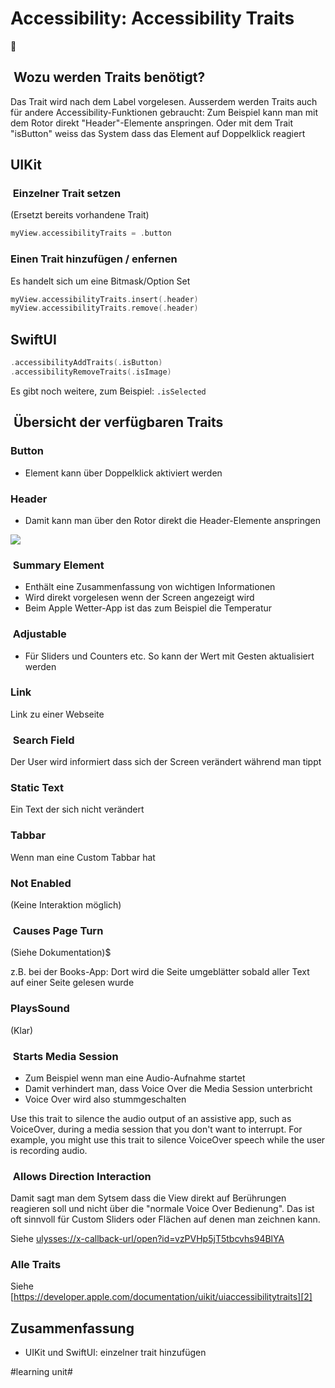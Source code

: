 # Accessibility: Accessibility Traits
🦮 


##  Wozu werden Traits benötigt?
Das Trait wird nach dem Label vorgelesen. Ausserdem werden Traits auch für andere Accessibility-Funktionen gebraucht: Zum Beispiel kann man mit dem Rotor direkt "Header"-Elemente anspringen. Oder mit dem Trait "isButton" weiss das System dass das Element auf Doppelklick reagiert

## UIKit

###  Einzelner Trait setzen

(Ersetzt bereits vorhandene Trait)
```swift
myView.accessibilityTraits = .button
```

### Einen Trait hinzufügen / enfernen

Es handelt sich um eine Bitmask/Option Set

```swift
myView.accessibilityTraits.insert(.header)
myView.accessibilityTraits.remove(.header)
```


## SwiftUI

```swift
.accessibilityAddTraits(.isButton)
.accessibilityRemoveTraits(.isImage)
```

Es gibt noch weitere, zum Beispiel: `.isSelected`

##  Übersicht der verfügbaren Traits

### Button
- Element kann über Doppelklick aktiviert werden

### Header
- Damit kann man über den Rotor direkt die Header-Elemente anspringen

![][image-1]

###  Summary Element
- Enthält eine Zusammenfassung von wichtigen Informationen
- Wird direkt vorgelesen wenn der Screen angezeigt wird
- Beim Apple Wetter-App ist das zum Beispiel die Temperatur

###  Adjustable
- Für Sliders und Counters etc. So kann der Wert mit Gesten aktualisiert werden

### Link

Link zu einer Webseite


###  Search Field

Der User wird informiert dass sich der Screen verändert während man tippt

### Static Text

Ein Text der sich nicht verändert

### Tabbar

Wenn man eine Custom Tabbar hat

### Not Enabled

(Keine Interaktion möglich)


###  Causes Page Turn
(Siehe Dokumentation)$

z.B. bei der Books-App: Dort wird die Seite umgeblätter sobald aller Text auf einer Seite gelesen wurde


### PlaysSound

(Klar)

###  Starts Media Session
- Zum Beispiel wenn man eine Audio-Aufnahme startet
- Damit verhindert man, dass Voice Over die Media Session unterbricht
- Voice Over wird also stummgeschalten


Use this trait to silence the audio output of an assistive app, such as VoiceOver, during a media session that you don't want to interrupt. For example, you might use this trait to silence VoiceOver speech while the user is recording audio.

###  Allows Direction Interaction

Damit sagt man dem Sytsem dass die View direkt auf Berührungen reagieren soll und nicht über die "normale Voice Over Bedienung". Das ist oft sinnvoll für Custom Sliders oder Flächen auf denen man zeichnen kann.

Siehe [ulysses://x-callback-url/open?id=vzPVHp5jT5tbcvhs94BlYA][1]


### Alle Traits
Siehe [https://developer.apple.com/documentation/uikit/uiaccessibilitytraits][2]

## Zusammenfassung
- UIKit und SwiftUI: einzelner trait hinzufügen

[1]:	ulysses://x-callback-url/open?id=vzPVHp5jT5tbcvhs94BlYA
[2]:	https://developer.apple.com/documentation/uikit/uiaccessibilitytraits

[image-1]:	assets/Bildschirmfoto%202024-01-30%20um%2021.25.51.jpeg

#learning unit#